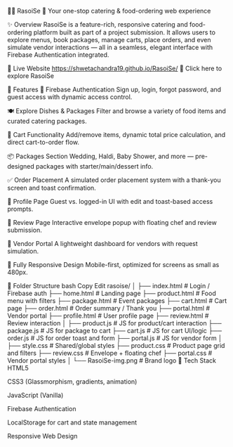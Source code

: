 🧑‍🍳 RasoiSe 🍛
Your one-stop catering & food-ordering web experience

✨ Overview
RasoiSe is a feature-rich, responsive catering and food-ordering platform built as part of a project submission. It allows users to explore menus, book packages, manage carts, place orders, and even simulate vendor interactions — all in a seamless, elegant interface with Firebase Authentication integrated.

🔗 Live Website
 https://shwetachandra19.github.io/RasoiSe/
🔸 Click here to explore RasoiSe 

🌟 Features
🔐 Firebase Authentication
Sign up, login, forgot password, and guest access with dynamic access control.

🍽️ Explore Dishes & Packages
Filter and browse a variety of food items and curated catering packages.

🛒 Cart Functionality
Add/remove items, dynamic total price calculation, and direct cart-to-order flow.

📦 Packages Section
Wedding, Haldi, Baby Shower, and more — pre-designed packages with starter/main/dessert info.

✅ Order Placement
A simulated order placement system with a thank-you screen and toast confirmation.

👤 Profile Page
Guest vs. logged-in UI with edit and toast-based access prompts.

📝 Review Page
Interactive envelope popup with floating chef and review submission.

🧾 Vendor Portal
A lightweight dashboard for vendors with request simulation.

📱 Fully Responsive Design
Mobile-first, optimized for screens as small as 480px.

📁 Folder Structure
bash
Copy
Edit
rasoise/
│
├── index.html             # Login / Firebase auth
├── home.html              # Landing page
├── product.html           # Food menu with filters
├── package.html           # Event packages
├── cart.html              # Cart page
├── order.html             # Order summary / Thank you
├── portal.html            # Vendor portal
├── profile.html           # User profile page
├── review.html            # Review interaction
│
├── product.js             # JS for product/cart interaction
├── package.js             # JS for package to cart
├── cart.js                # JS for cart UI/logic
├── order.js               # JS for order toast and form
├── portal.js              # JS for vendor form
│
├── style.css              # Shared/global styles
├── product.css            # Product page grid and filters
├── review.css             # Envelope + floating chef
├── portal.css             # Vendor portal styles
│
└── RasoiSe-img.png        # Brand logo
🔧 Tech Stack
HTML5

CSS3 (Glassmorphism, gradients, animation)

JavaScript (Vanilla)

Firebase Authentication

LocalStorage for cart and state management

Responsive Web Design











